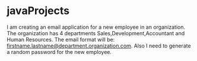 # javaProjects
I am creating an email application for a new employee in an organization.
The organization has 4 departments Sales,Development,Accountant and Human Resources.
The email format will be: firstname.lastname@department.organization.com. 
Also I need to generate a random password for the new employee.
